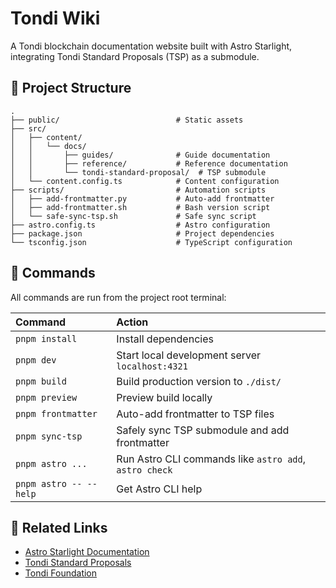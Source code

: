 # Tondi Wiki

A Tondi blockchain documentation website built with Astro Starlight, integrating Tondi Standard Proposals (TSP) as a submodule.

## 🚀 Project Structure

```
.
├── public/                          # Static assets
├── src/
│   ├── content/
│   │   └── docs/
│   │       ├── guides/              # Guide documentation
│   │       ├── reference/           # Reference documentation
│   │       └── tondi-standard-proposal/  # TSP submodule
│   └── content.config.ts            # Content configuration
├── scripts/                         # Automation scripts
│   ├── add-frontmatter.py           # Auto-add frontmatter
│   ├── add-frontmatter.sh           # Bash version script
│   └── safe-sync-tsp.sh             # Safe sync script
├── astro.config.ts                  # Astro configuration
├── package.json                     # Project dependencies
└── tsconfig.json                    # TypeScript configuration
```

## 🧞 Commands

All commands are run from the project root terminal:

| Command                   | Action                                           |
| :------------------------ | :----------------------------------------------- |
| `pnpm install`             | Install dependencies                            |
| `pnpm dev`                 | Start local development server `localhost:4321`      |
| `pnpm build`               | Build production version to `./dist/`          |
| `pnpm preview`             | Preview build locally     |
| `pnpm frontmatter`         | Auto-add frontmatter to TSP files |
| `pnpm sync-tsp`            | Safely sync TSP submodule and add frontmatter |
| `pnpm astro ...`           | Run Astro CLI commands like `astro add`, `astro check` |
| `pnpm astro -- --help`     | Get Astro CLI help                     |



## 🔗 Related Links

- [Astro Starlight Documentation](https://starlight.astro.build/)
- [Tondi Standard Proposals](https://github.com/Tondi-Foundation/Tondi-Standard-Proposal)
- [Tondi Foundation](https://github.com/Tondi-Foundation)